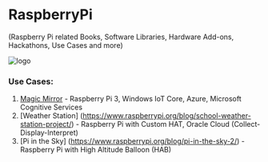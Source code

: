 # RaspberryPi 
(Raspberry Pi related Books, Software Libraries, Hardware Add-ons, Hackathons, Use Cases and more) 

![logo](https://www.raspberrypi.org/wp-content/uploads/2011/10/Raspi-PGB001.png)
### Use Cases:
1. [Magic Mirror](https://blogs.windows.com/msedgedev/2016/05/31/magic-mirror-hosted-web-app/) - Raspberry Pi 3, Windows IoT Core, Azure, Microsoft Cognitive Services
2.  [Weather Station] (https://www.raspberrypi.org/blog/school-weather-station-project/) - Raspberry Pi with Custom HAT, Oracle Cloud (Collect-Display-Interpret)
3.  [Pi in the Sky] (https://www.raspberrypi.org/blog/pi-in-the-sky-2/) - Raspberry Pi with High Altitude Balloon (HAB)

